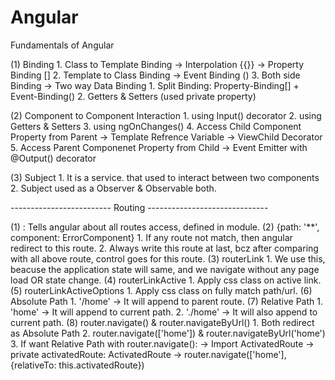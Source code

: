 # Angular
Fundamentals of Angular

(1) Binding
    1. Class to Template Binding
        -> Interpolation {{}}
        -> Property Binding []
    2. Template to Class Binding
        -> Event Binding ()
    3. Both side Binding
        -> Two way Data Binding
            1. Split Binding: Property-Binding[] + Event-Binding()
            2. Getters & Setters (used private property)

(2) Component to Component Interaction
    1. using Input() decorator
    2. using Getters & Setters
    3. using ngOnChanges()
    4. Access Child Component Property from Parent
        -> Template Refrence Variable
        -> ViewChild Decorator
    5. Access Parent Componenet Property from Child
        -> Event Emitter with @Output() decorator

(3) Subject
    1. It is a service. that used to interact between two components
    2. Subject used as a Observer & Observable both.

------------------------- Routing ------------------------------

(1) <router-outlet>: Tells angular about all routes access, defined in module.
(2) {path: '**', component: ErrorComponent}
        1. If any route not match, then angular redirect to this route.
        2. Always write this route at last, bcz after comparing with all above route,     control goes for this route.
(3) routerLink
        1. We use this, beacuse the application state will same, and we navigate without any page load OR state change.
(4) routerLinkActive
        1. Apply css class on active link.
(5) routerLinkActiveOptions
        1. Apply css class on fully match path/url.
(6) Absolute Path
        1. '/home' -> It will append to parent route.
(7) Relative Path
        1. 'home' -> It will append to current path.
        2. './home' -> It will also append to current path.
(8) router.navigate() & router.navigateByUrl()
        1. Both redirect as Absolute Path
        2. router.navigate(['home']) & router.navigateByUrl('home')
        3. If want Relative Path with router.navigate():
            -> Import ActivatedRoute
            -> private activatedRoute: ActivatedRoute
            -> router.navigate(['home'], {relativeTo: this.activatedRoute})